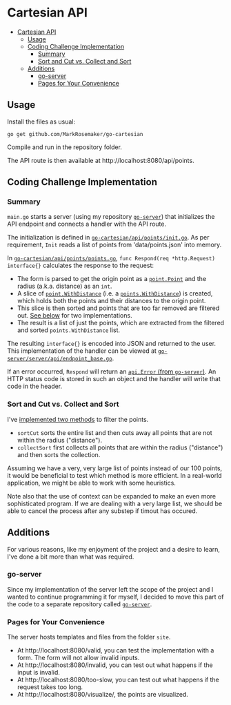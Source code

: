 Cartesian API
=============

- [Cartesian API](#cartesian-api)
	- [Usage](#usage)
	- [Coding Challenge Implementation](#coding-challenge-implementation)
		- [Summary](#summary)
		- [Sort and Cut vs. Collect and Sort](#sort-and-cut-vs-collect-and-sort)
	- [Additions](#additions)
		- [go-server](#go-server)
		- [Pages for Your Convenience](#pages-for-your-convenience)

## Usage

Install the files as usual:

`go get github.com/MarkRosemaker/go-cartesian`

Compile and run in the repository folder.

The API route is then available at http://localhost:8080/api/points.

## Coding Challenge Implementation

### Summary

`main.go` starts a server (using my repository [`go-server`](https://github.com/markrosemaker/go-server)) that initializes the API endpoint and connects a handler with the API route.

The initialization is defined in [`go-cartesian/api/points/init.go`](https://github.com/MarkRosemaker/go-cartesian/blob/master/api/points/init.go). As per requirement, `Init` reads a list of points from 'data/points.json' into memory.

In [`go-cartesian/api/points/points.go`](https://github.com/MarkRosemaker/go-cartesian/blob/master/api/points/points.go), `func Respond(req *http.Request) interface{}` calculates the response to the request:

- The form is parsed to get the origin point as a [`point.Point`](https://github.com/MarkRosemaker/go-cartesian/blob/master/math/point/point.go) and the radius (a.k.a. distance) as an `int`.
- A slice of [`point.WithDistance`](https://github.com/MarkRosemaker/go-cartesian/blob/master/math/point/with-distance.go) (i.e. a [`points.WithDistance`](https://github.com/MarkRosemaker/go-cartesian/blob/master/math/points/with-distance.go)) is created, which holds both the points and their distances to the origin point.
- This slice is then sorted and points that are too far removed are filtered out. [See below](#sort-and-cut-vs-collect-and-sort) for two implementations.
- The result is a list of just the points, which are extracted from the filtered and sorted `points.WithDistance` list.

The resulting `interface{}` is encoded into JSON and returned to the user. This implementation of the handler can be viewed at [`go-server/server/api/endpoint_base.go`](https://github.com/MarkRosemaker/go-server/blob/master/server/api/endpoint_base.go).

If an error occurred, `Respond` will return an [`api.Error` (from `go-server`)](https://github.com/MarkRosemaker/go-server/blob/master/server/api/error.go). An HTTP status code is stored in such an object and the handler will write that code in the header.

### Sort and Cut vs. Collect and Sort

I've [implemented two methods](https://github.com/MarkRosemaker/go-cartesian/blob/master/math/points/with-distance.go) to filter the points.

- `sortCut` sorts the entire list and then cuts away all points that are not within the radius ("distance").
- `collectSort` first collects all points that are within the radius ("distance") and then sorts the collection.

Assuming we have a very, very large list of points instead of our 100 points, it would be beneficial to test which method is more efficient. In a real-world application, we might be able to work with some heuristics.

Note also that the use of context can be expanded to make an even more sophisticated program. If we are dealing with a very large list, we should be able to cancel the process after any substep if timout has occured.

## Additions

For various reasons, like my enjoyment of the project and a desire to learn, I've done a bit more than what was required.

### go-server

Since my implementation of the server left the scope of the project and I wanted to continue programming it for myself, I decided to move this part of the code to a separate repository called [`go-server`](https://github.com/markrosemaker/go-server).

### Pages for Your Convenience

The server hosts templates and files from the folder `site`.

- At http://localhost:8080/valid, you can test the implementation with a form. The form will not allow invalid inputs.
- At http://localhost:8080/invalid, you can test out what happens if the input is invalid.
- At http://localhost:8080/too-slow, you can test out what happens if the request takes too long.
- At http://localhost:8080/visualize/, the points are visualized.
